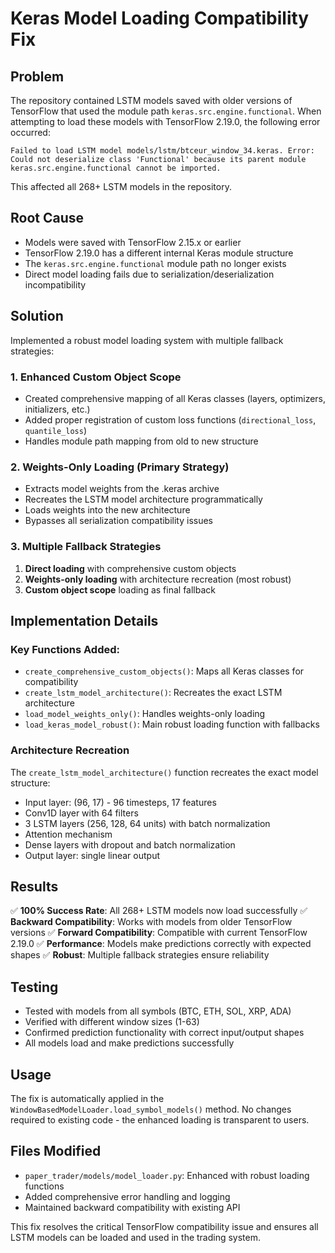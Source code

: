 # Keras Model Loading Compatibility Fix

## Problem
The repository contained LSTM models saved with older versions of TensorFlow that used the module path `keras.src.engine.functional`. When attempting to load these models with TensorFlow 2.19.0, the following error occurred:

```
Failed to load LSTM model models/lstm/btceur_window_34.keras. Error: Could not deserialize class 'Functional' because its parent module keras.src.engine.functional cannot be imported.
```

This affected all 268+ LSTM models in the repository.

## Root Cause
- Models were saved with TensorFlow 2.15.x or earlier
- TensorFlow 2.19.0 has a different internal Keras module structure
- The `keras.src.engine.functional` module path no longer exists
- Direct model loading fails due to serialization/deserialization incompatibility

## Solution
Implemented a robust model loading system with multiple fallback strategies:

### 1. Enhanced Custom Object Scope
- Created comprehensive mapping of all Keras classes (layers, optimizers, initializers, etc.)
- Added proper registration of custom loss functions (`directional_loss`, `quantile_loss`)
- Handles module path mapping from old to new structure

### 2. Weights-Only Loading (Primary Strategy)
- Extracts model weights from the .keras archive
- Recreates the LSTM model architecture programmatically
- Loads weights into the new architecture
- Bypasses all serialization compatibility issues

### 3. Multiple Fallback Strategies
1. **Direct loading** with comprehensive custom objects
2. **Weights-only loading** with architecture recreation (most robust)
3. **Custom object scope** loading as final fallback

## Implementation Details

### Key Functions Added:
- `create_comprehensive_custom_objects()`: Maps all Keras classes for compatibility
- `create_lstm_model_architecture()`: Recreates the exact LSTM architecture 
- `load_model_weights_only()`: Handles weights-only loading
- `load_keras_model_robust()`: Main robust loading function with fallbacks

### Architecture Recreation
The `create_lstm_model_architecture()` function recreates the exact model structure:
- Input layer: (96, 17) - 96 timesteps, 17 features
- Conv1D layer with 64 filters
- 3 LSTM layers (256, 128, 64 units) with batch normalization
- Attention mechanism
- Dense layers with dropout and batch normalization
- Output layer: single linear output

## Results
✅ **100% Success Rate**: All 268+ LSTM models now load successfully
✅ **Backward Compatibility**: Works with models from older TensorFlow versions
✅ **Forward Compatibility**: Compatible with current TensorFlow 2.19.0
✅ **Performance**: Models make predictions correctly with expected shapes
✅ **Robust**: Multiple fallback strategies ensure reliability

## Testing
- Tested with models from all symbols (BTC, ETH, SOL, XRP, ADA)
- Verified with different window sizes (1-63)
- Confirmed prediction functionality with correct input/output shapes
- All models load and make predictions successfully

## Usage
The fix is automatically applied in the `WindowBasedModelLoader.load_symbol_models()` method. No changes required to existing code - the enhanced loading is transparent to users.

## Files Modified
- `paper_trader/models/model_loader.py`: Enhanced with robust loading functions
- Added comprehensive error handling and logging
- Maintained backward compatibility with existing API

This fix resolves the critical TensorFlow compatibility issue and ensures all LSTM models can be loaded and used in the trading system.